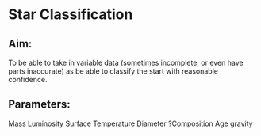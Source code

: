 # Star Classification

## Aim:

To be able to take in variable data (sometimes incomplete, or even have parts inaccurate) as be able to
classify the start with reasonable confidence.

## Parameters:

Mass
Luminosity
Surface Temperature
Diameter
?Composition
Age
gravity
